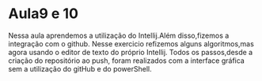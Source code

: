 # Aula9 e 10
Nessa aula aprendemos a utilização do Intellij.Além disso,fizemos a integração com o github.
Nesse exercicio refizemos alguns algoritmos,mas agora usando o editor de texto do próprio Intellij.
Todos os passos,desde a criação do repositório ao push, foram realizados com a interface gráfica sem a utilização do gitHub e do powerShell.
